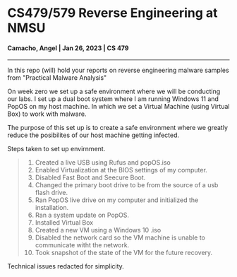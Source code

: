 # CS479/579 Reverse Engineering at NMSU
#### Camacho, Angel | Jan 26, 2023 | CS 479
---

In this repo (will) hold your reports on reverse engineering malware samples from "Practical Malware Analysis"

On week zero we set up a safe environment where we will be conducting our labs. I set up a dual boot system where I am running Windows 11 and PopOS on my host machine. In which we set a Virtual Machine (using Virtual Box) to work with malware.

The purpose of this set up is to create a safe environment where we greatly reduce the posibilites of our host machine getting infected.

Steps taken to set up envirnment.
> 1. Created a live USB using Rufus and popOS.iso
> 2. Enabled Virtualization at the BIOS settings of my computer.
> 3. Disabled Fast Boot and Seecure Boot.
> 4. Changed the primary boot drive to be from the source of a usb flash drive.
> 5. Ran PopOS live drive on my computer and initialized the installation.
> 6. Ran a system update on PopOS.
> 7. Installed Virtual Box
> 8. Created a new VM using a Windows 10 .iso
> 9. Disabled the network card so the VM machine is unable to communicate witht the network.
> 10. Took snapshot of the state of the VM for the future recovery.

Technical issues redacted for simplicity.